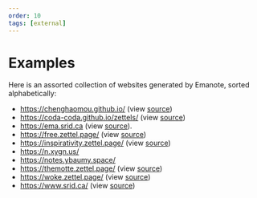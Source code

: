 ```yaml
---
order: 10
tags: [external]
---
```


# Examples

Here is an assorted collection of websites generated by Emanote, sorted alphabetically:

* https://chenghaomou.github.io/ (view [source](https://github.com/ChenghaoMou/chenghaomou.github.io))
* https://coda-coda.github.io/zettels/ (view [source](https://github.com/coda-coda/zettels))
* https://ema.srid.ca (view [source](https://github.com/srid/emanote/tree/master/docs)).
* https://free.zettel.page/ (view [source](https://github.com/Kuratoro/free.zettel.page))
* https://inspirativity.zettel.page/ (view [source](https://github.com/srid/inspirativity.zettel.page)) 
* https://n.xygn.us/
* https://notes.ybaumy.space/
* https://themotte.zettel.page/ (view [source](https://github.com/Kuratoro/TheMotte.zettel.page))
* https://woke.zettel.page/ (view [source](https://github.com/Kuratoro/woke.zettel.page))
* https://www.srid.ca/ (view [source](https://github.com/srid/www.srid.ca))
